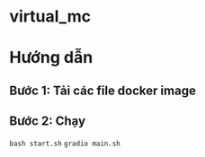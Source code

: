 # virtual_mc

# Hướng dẫn

## Bước 1: Tải các file docker image

## Bước 2: Chạy
```bash start.sh```
```gradio main.sh```